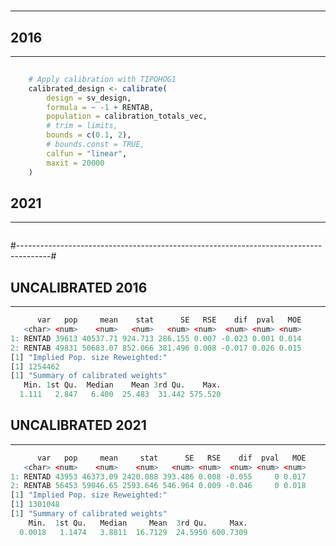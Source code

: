 #

---

## 2016

---

```r
   
    # Apply calibration with TIPOHOG1
    calibrated_design <- calibrate(
        design = sv_design,
        formula = ~ -1 + RENTAB,
        population = calibration_totals_vec,
        # trim = limits,
        bounds = c(0.1, 2),
        # bounds.const = TRUE,
        calfun = "linear",
        maxit = 20000
    )
```

## 2021

---

```r

```

#--------------------------------------------------------------------------------------#

## UNCALIBRATED 2016
---

```r
      var   pop     mean    stat      SE   RSE    dif  pval   MOE
   <char> <num>    <num>   <num>   <num> <num>  <num> <num> <num>
1: RENTAD 39613 40537.71 924.713 286.155 0.007 -0.023 0.001 0.014
2: RENTAB 49831 50683.07 852.066 381.496 0.008 -0.017 0.026 0.015
[1] "Implied Pop. size Reweighted:"
[1] 1254462
[1] "Summary of calibrated weights"
   Min. 1st Qu.  Median    Mean 3rd Qu.    Max.
  1.111   2.847   6.400  25.483  31.442 575.520
```


## UNCALIBRATED 2021
---

```r
      var   pop     mean     stat      SE   RSE    dif  pval   MOE
   <char> <num>    <num>    <num>   <num> <num>  <num> <num> <num>
1: RENTAD 43953 46373.09 2420.088 393.486 0.008 -0.055     0 0.017
2: RENTAB 56453 59046.65 2593.646 546.964 0.009 -0.046     0 0.018
[1] "Implied Pop. size Reweighted:"
[1] 1301048
[1] "Summary of calibrated weights"
    Min.  1st Qu.   Median     Mean  3rd Qu.     Max. 
  0.0018   1.1474   3.8811  16.7129  24.5950 600.7309
```